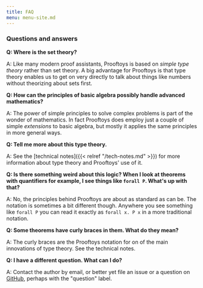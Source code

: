 ```yaml
---
title: FAQ
menu: menu-site.md
---
```


### Questions and answers

**Q: Where is the set theory?**

A: Like many modern proof assistants, Prooftoys is based on *simple
  type theory* rather than set theory.  A big advantage
  for Prooftoys is that type theory enables us to get on very directly
  to talk about things like numbers without theorizing about sets
  first.
  
**Q: How can the principles of basic algebra possibly handle
advanced mathematics?**

A: The power of simple principles to solve complex problems is part of
  the wonder of mathematics.  In fact Prooftoys does employ just a
  couple of simple *extensions* to basic algebra, but mostly it
  applies the same principles in more general ways.

**Q: Tell me more about this type theory.**

A: See the [technical notes]({{< relref "/tech-notes.md" >}}) for
  more information about type theory and Prooftoys' use of it.
  
**Q: Is there something weird about this logic?  When I look at
theorems with quantifiers for example, I see things like `forall P`.
What's up with that?**

A: No, the principles behind Prooftoys are about as standard as can
  be.  The notation is sometimes a bit different though.  Anywhere you
  see something like `forall P` you can read it exactly as `forall
  x. P x` in a more traditional notation.

**Q: Some theorems have curly braces in them.  What do they mean?**

A: The curly braces are the Prooftoys notation for on of the main
  innovations of type theory.  See the technical notes.

**Q: I have a different question.  What can I do?**

A: Contact the author by email, or better yet file an issue or a
  question on
  [GitHub](https://github.com/crisperdue/prooftoys/issues), perhaps
  with the "question" label.
